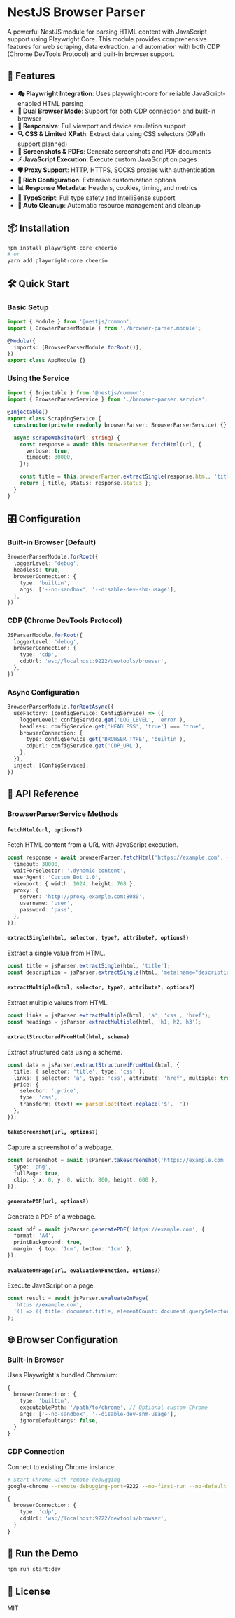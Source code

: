 # NestJS Browser Parser

A powerful NestJS module for parsing HTML content with JavaScript support using Playwright Core. This module provides comprehensive features for web scraping, data extraction, and automation with both CDP (Chrome DevTools Protocol) and built-in browser support.

## 🚀 Features

- **🎭 Playwright Integration**: Uses playwright-core for reliable JavaScript-enabled HTML parsing
- **🔗 Dual Browser Mode**: Support for both CDP connection and built-in browser
- **📱 Responsive**: Full viewport and device emulation support  
- **🔍 CSS & Limited XPath**: Extract data using CSS selectors (XPath support planned)
- **📸 Screenshots & PDFs**: Generate screenshots and PDF documents
- **⚡ JavaScript Execution**: Execute custom JavaScript on pages
- **🛡️ Proxy Support**: HTTP, HTTPS, SOCKS proxies with authentication
- **🎨 Rich Configuration**: Extensive customization options
- **📊 Response Metadata**: Headers, cookies, timing, and metrics
- **🔧 TypeScript**: Full type safety and IntelliSense support
- **🧹 Auto Cleanup**: Automatic resource management and cleanup

## 📦 Installation

```bash
npm install playwright-core cheerio
# or
yarn add playwright-core cheerio
```

## 🛠️ Quick Start

### Basic Setup

```typescript
import { Module } from '@nestjs/common';
import { BrowserParserModule } from './browser-parser.module';

@Module({
  imports: [BrowserParserModule.forRoot()],
})
export class AppModule {}
```

### Using the Service

```typescript
import { Injectable } from '@nestjs/common';
import { BrowserParserService } from './browser-parser.service';

@Injectable()
export class ScrapingService {
  constructor(private readonly browserParser: BrowserParserService) {}

  async scrapeWebsite(url: string) {
    const response = await this.browserParser.fetchHtml(url, {
      verbose: true,
      timeout: 30000,
    });

    const title = this.browserParser.extractSingle(response.html, 'title');
    return { title, status: response.status };
  }
}
```

## 🎛️ Configuration

### Built-in Browser (Default)

```typescript
BrowserParserModule.forRoot({
  loggerLevel: 'debug',
  headless: true,
  browserConnection: {
    type: 'builtin',
    args: ['--no-sandbox', '--disable-dev-shm-usage'],
  },
})
```

### CDP (Chrome DevTools Protocol)

```typescript
JSParserModule.forRoot({
  loggerLevel: 'debug',
  browserConnection: {
    type: 'cdp',
    cdpUrl: 'ws://localhost:9222/devtools/browser',
  },
})
```

### Async Configuration

```typescript
BrowserParserModule.forRootAsync({
  useFactory: (configService: ConfigService) => ({
    loggerLevel: configService.get('LOG_LEVEL', 'error'),
    headless: configService.get('HEADLESS', 'true') === 'true',
    browserConnection: {
      type: configService.get('BROWSER_TYPE', 'builtin'),
      cdpUrl: configService.get('CDP_URL'),
    },
  }),
  inject: [ConfigService],
})
```

## 📖 API Reference

### BrowserParserService Methods

#### `fetchHtml(url, options?)`

Fetch HTML content from a URL with JavaScript execution.

```typescript
const response = await browserParser.fetchHtml('https://example.com', {
  timeout: 30000,
  waitForSelector: '.dynamic-content',
  userAgent: 'Custom Bot 1.0',
  viewport: { width: 1024, height: 768 },
  proxy: {
    server: 'http://proxy.example.com:8080',
    username: 'user',
    password: 'pass',
  },
});
```

#### `extractSingle(html, selector, type?, attribute?, options?)`

Extract a single value from HTML.

```typescript
const title = jsParser.extractSingle(html, 'title');
const description = jsParser.extractSingle(html, 'meta[name="description"]', 'css', 'content');
```

#### `extractMultiple(html, selector, type?, attribute?, options?)`

Extract multiple values from HTML.

```typescript
const links = jsParser.extractMultiple(html, 'a', 'css', 'href');
const headings = jsParser.extractMultiple(html, 'h1, h2, h3');
```

#### `extractStructuredFromHtml(html, schema)`

Extract structured data using a schema.

```typescript
const data = jsParser.extractStructuredFromHtml(html, {
  title: { selector: 'title', type: 'css' },
  links: { selector: 'a', type: 'css', attribute: 'href', multiple: true },
  price: { 
    selector: '.price', 
    type: 'css',
    transform: (text) => parseFloat(text.replace('$', ''))
  },
});
```

#### `takeScreenshot(url, options?)`

Capture a screenshot of a webpage.

```typescript
const screenshot = await jsParser.takeScreenshot('https://example.com', {
  type: 'png',
  fullPage: true,
  clip: { x: 0, y: 0, width: 800, height: 600 },
});
```

#### `generatePDF(url, options?)`

Generate a PDF of a webpage.

```typescript
const pdf = await jsParser.generatePDF('https://example.com', {
  format: 'A4',
  printBackground: true,
  margin: { top: '1cm', bottom: '1cm' },
});
```

#### `evaluateOnPage(url, evaluationFunction, options?)`

Execute JavaScript on a page.

```typescript
const result = await jsParser.evaluateOnPage(
  'https://example.com',
  '() => ({ title: document.title, elementCount: document.querySelectorAll("*").length })'
);
```

## 🌐 Browser Configuration

### Built-in Browser

Uses Playwright's bundled Chromium:

```typescript
{
  browserConnection: {
    type: 'builtin',
    executablePath: '/path/to/chrome', // Optional custom Chrome
    args: ['--no-sandbox', '--disable-dev-shm-usage'],
    ignoreDefaultArgs: false,
  }
}
```

### CDP Connection

Connect to existing Chrome instance:

```bash
# Start Chrome with remote debugging
google-chrome --remote-debugging-port=9222 --no-first-run --no-default-browser-check
```

```typescript
{
  browserConnection: {
    type: 'cdp',
    cdpUrl: 'ws://localhost:9222/devtools/browser',
  }
}
```

## 🚀 Run the Demo

```bash
npm run start:dev
```

## 📄 License

MIT
